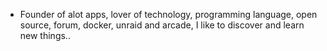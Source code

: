 - Founder of alot apps, lover of technology, programming language, open source, forum, docker, unraid and arcade, I like to discover and learn new things..
  <br>


























































































































































































































































































































































































































































































































































































































































